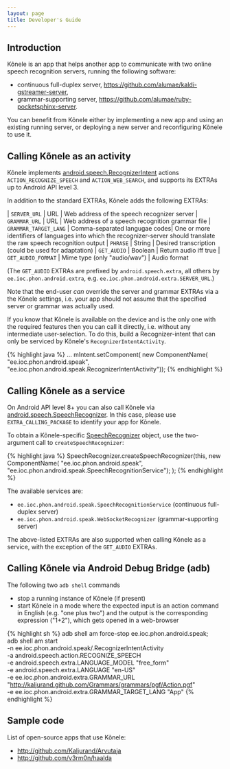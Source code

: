```yaml
---
layout: page
title: Developer's Guide
---
```


## Introduction

Kõnele is an app that helps another app to communicate with two online speech recognition servers,
running the following software:

- continuous full-duplex server, <https://github.com/alumae/kaldi-gstreamer-server>,
- grammar-supporting server, <https://github.com/alumae/ruby-pocketsphinx-server>.

You can benefit from Kõnele either by implementing a new app and using
an existing running server, or deploying a new server and reconfiguring Kõnele to use it.

## Calling Kõnele as an activity

Kõnele implements [android.speech.RecognizerIntent](http://developer.android.com/reference/android/speech/RecognizerIntent.html) actions `ACTION_RECOGNIZE_SPEECH` and `ACTION_WEB_SEARCH`,
and supports its EXTRAs up to Android API level 3.

In addition to the standard EXTRAs, Kõnele adds the following EXTRAs:

| `SERVER_URL`          | URL                           | Web address of the speech recognizer server
| `GRAMMAR_URL`         | URL                           | Web address of a speech recognition grammar file
| `GRAMMAR_TARGET_LANG` | Comma-separated langugae codes| One or more identifiers of languages into which the recognizer-server should translate the raw speech recognition output
| `PHRASE`              | String                        | Desired transcription (could be used for adaptation)
| `GET_AUDIO`           | Boolean                       | Return audio iff true
| `GET_AUDIO_FORMAT`    | Mime type (only "audio/wav")  | Audio format

(The `GET_AUDIO` EXTRAs are prefixed by `android.speech.extra`, all others by
`ee.ioc.phon.android.extra`, e.g. `ee.ioc.phon.android.extra.SERVER_URL`.)

Note that the end-user _can_ override the server and grammar EXTRAs via a the Kõnele settings, i.e. your app should not assume that the specified server or grammar was actually used.

If you know that Kõnele is available on the device and is the only one with the required features
then you can call it directly, i.e. without any intermediate user-selection.
To do this, build a Recognizer-intent that can only be serviced by Kõnele's `RecognizerIntentActivity`.

{% highlight java %}
...
mIntent.setComponent(
    new ComponentName(
        "ee.ioc.phon.android.speak",
        "ee.ioc.phon.android.speak.RecognizerIntentActivity"));
{% endhighlight %}

## Calling Kõnele as a service

On Android API level 8+ you can also call Kõnele via [android.speech.SpeechRecognizer](http://developer.android.com/reference/android/speech/SpeechRecognizer.html).
In this case, please use `EXTRA_CALLING_PACKAGE` to identify your app for Kõnele.



To obtain a Kõnele-specific [SpeechRecognizer](http://developer.android.com/reference/android/speech/SpeechRecognizer.html) object, use the two-argument call to `createSpeechRecognizer`:

{% highlight java %}
SpeechRecognizer.createSpeechRecognizer(this,
    new ComponentName(
        "ee.ioc.phon.android.speak",
        "ee.ioc.phon.android.speak.SpeechRecognitionService");
    );
{% endhighlight %}

The available services are:

  - `ee.ioc.phon.android.speak.SpeechRecognitionService` (continuous full-duplex server)
  - `ee.ioc.phon.android.speak.WebSocketRecognizer` (grammar-supporting server)

The above-listed EXTRAs are also supported when calling Kõnele as a service, with the
exception of the `GET_AUDIO` EXTRAs.


## Calling Kõnele via Android Debug Bridge (adb)

The following two `adb shell` commands

  - stop a running instance of Kõnele (if present)
  - start Kõnele in a mode where the expected input is an action command in English (e.g. "one plus two") and the output is the corresponding expression ("1+2"), which gets opened in a web-browser

{% highlight sh %}
adb shell am force-stop ee.ioc.phon.android.speak; \
adb shell am start \
-n ee.ioc.phon.android.speak/.RecognizerIntentActivity \
-a android.speech.action.RECOGNIZE_SPEECH \
-e android.speech.extra.LANGUAGE_MODEL "free_form" \
-e android.speech.extra.LANGUAGE "en-US" \
-e ee.ioc.phon.android.extra.GRAMMAR_URL "http://kaljurand.github.com/Grammars/grammars/pgf/Action.pgf" \
-e ee.ioc.phon.android.extra.GRAMMAR_TARGET_LANG "App"
{% endhighlight %}


## Sample code

List of open-source apps that use Kõnele:

  - <http://github.com/Kaljurand/Arvutaja>
  - <http://github.com/v3rm0n/haalda>
